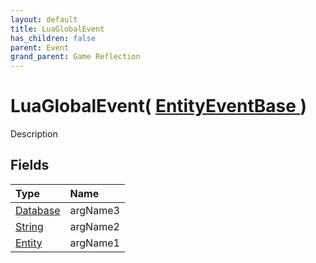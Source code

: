 ```yaml
---
layout: default
title: LuaGlobalEvent
has_children: false
parent: Event
grand_parent: Game Reflection
---
```

# LuaGlobalEvent( [ EntityEventBase ](/docs/game-reflection/events/entity_event_base) )
Description 

## Fields

| Type | Name |
|:-------------|:--------------|
| [Database](/docs/game-reflection/components/database) | argName3 |
| [String](/docs/game-reflection/components/string) | argName2 |
| [Entity](/docs/game-reflection/classes/entity) | argName1 |

